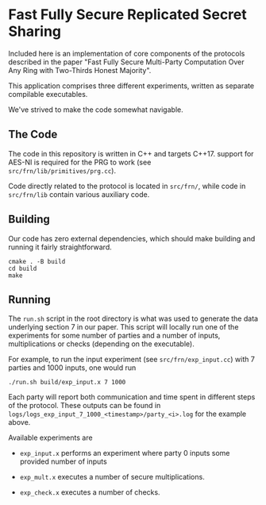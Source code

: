 # Fast Fully Secure Replicated Secret Sharing

Included here is an implementation of core components of the protocols described
in the paper "Fast Fully Secure Multi-Party Computation Over Any Ring with
Two-Thirds Honest Majority".

This application comprises three different experiments, written as separate
compilable executables.

We've strived to make the code somewhat navigable.

## The Code

The code in this repository is written in C++ and targets C++17. support for
AES-NI is required for the PRG to work (see `src/frn/lib/primitives/prg.cc`).

Code directly related to the protocol is located in `src/frn/`, while code in
`src/frn/lib` contain various auxiliary code.

## Building

Our code has zero external dependencies, which should make building and running
it fairly straightforward.

```
cmake . -B build
cd build
make
```

## Running

The `run.sh` script in the root directory is what was used to generate the data
underlying section 7 in our paper. This script will locally run one of the
experiments for some number of parties and a number of inputs, multiplications
or checks (depending on the executable).

For example, to run the input experiment (see `src/frn/exp_input.cc`) with 7
parties and 1000 inputs, one would run

```
./run.sh build/exp_input.x 7 1000
```

Each party will report both communication and time spent in different steps of
the protocol. These outputs can be found in
`logs/logs_exp_input_7_1000_<timestamp>/party_<i>.log` for the example above.

Available experiments are

* `exp_input.x` performs an experiment where party 0 inputs some provided number
  of inputs

* `exp_mult.x` executes a number of secure multiplications.

* `exp_check.x` executes a number of checks.
